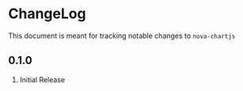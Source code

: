 # ChangeLog
This document is meant for tracking notable changes to `nova-chartjs`

## 0.1.0 
1. Initial Release
